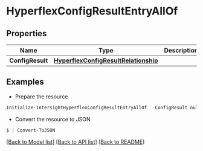 # HyperflexConfigResultEntryAllOf
## Properties

Name | Type | Description | Notes
------------ | ------------- | ------------- | -------------
**ConfigResult** | [**HyperflexConfigResultRelationship**](HyperflexConfigResultRelationship.md) |  | [optional] 

## Examples

- Prepare the resource
```powershell
Initialize-IntersightHyperflexConfigResultEntryAllOf  -ConfigResult null
```

- Convert the resource to JSON
```powershell
$ | Convert-ToJSON
```

[[Back to Model list]](../README.md#documentation-for-models) [[Back to API list]](../README.md#documentation-for-api-endpoints) [[Back to README]](../README.md)

